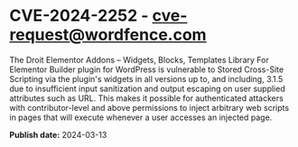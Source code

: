 # CVE-2024-2252 - cve-request@wordfence.com

The Droit Elementor Addons – Widgets, Blocks, Templates Library For Elementor Builder plugin for WordPress is vulnerable to Stored Cross-Site Scripting via the plugin's widgets in all versions up to, and including, 3.1.5 due to insufficient input sanitization and output escaping on user supplied attributes such as URL. This makes it possible for authenticated attackers with contributor-level and above permissions to inject arbitrary web scripts in pages that will execute whenever a user accesses an injected page.

**Publish date:** 2024-03-13
